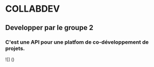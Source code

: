 # COLLABDEV
## Developper par le groupe 2 
### C'est une API pour une platfom de co-développement de projets.
![] ()
